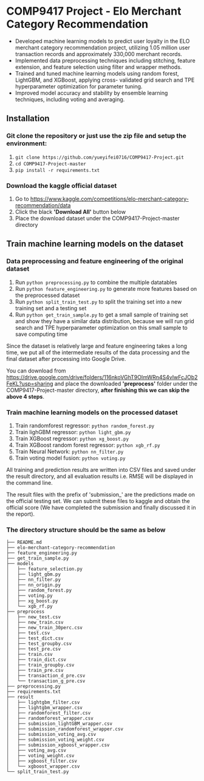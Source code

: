 # COMP9417 Project - Elo Merchant Category Recommendation

- Developed machine learning models to predict user loyalty in the ELO merchant category recommendation project, utilizing 1.05 million user transaction records and approximately 330,000 merchant records.
- Implemented data preprocessing techniques including stitching, feature extension, and feature selection using filter and wrapper methods.
- Trained and tuned machine learning models using random forest, LightGBM, and XGBoost, applying cross- validated grid search and TPE hyperparameter optimization for parameter tuning.
- Improved model accuracy and stability by ensemble learning techniques, including voting and averaging.


## Installation

### Git clone the repository or just use the zip file and setup the environment:
1. `git clone https://github.com/yueyifei0716/COMP9417-Project.git`
2. `cd COMP9417-Project-master`
3. `pip install -r requirements.txt`

### Download the kaggle official dataset
1. Go to https://www.kaggle.com/competitions/elo-merchant-category-recommendation/data
2. Click the black **'Download All'** button below
3. Place the download dataset under the COMP9417-Project-master directory


## Train machine learning models on the dataset

### Data preprocessing and feature engineering of the original dataset
1. Run `python preprocessing.py` to combine the multiple datatables
2. Run `python feature_engineering.py` to generate more features based on the preprocessed dataset
3. Run `python split_train_test.py` to split the training set into a new training set and a testing set
4. Run `python get_train_sample.py` to get a small sample of training set and show they have a similar data distribution, because we will run grid search and TPE hyperparameter optimization on this small sample to save computing time

Since the dataset is relatively large and feature engineering takes a long time,
we put all of the intermediate results of the data processing and the final dataset after processing into Google Drive.

You can download from https://drive.google.com/drive/folders/116nkoVGhT9OImWRn4S4vIwFcJOb2FeKL?usp=sharing and place the downloaded **'preprocess'** folder under the COMP9417-Project-master directory,
**after finishing this we can skip the above 4 steps**.

### Train machine learning models on the processed dataset
1. Train randomforest regressor: `python random_forest.py`
2. Train lighGBM regressor: `python light_gbm.py`
3. Train XGBoost regressor: `python xg_boost.py`
4. Train XGBoost random forest regressor: `python xgb_rf.py`
5. Train Neural Network: `python nn_filter.py`
6. Train voting model fusion: `python voting.py`

All training and prediction results are written into CSV files and 
saved under the result directory, and all evaluation results i.e. RMSE will be displayed in the command line.

The result files with the prefix of 'submission_' are the predictions made on the official testing set. We can submit these files to kaggle and obtain the official score (We have completed the submission and finally discussed it in the report).

### The directory structure should be the same as below
```tree
├── README.md
├── elo-merchant-category-recommendation
├── feature_engineering.py
├── get_train_sample.py
├── models
│   ├── feature_selection.py
│   ├── light_gbm.py
│   ├── nn_filter.py
│   ├── nn_origin.py
│   ├── random_forest.py
│   ├── voting.py
│   ├── xg_boost.py
│   └── xgb_rf.py
├── preprocess
│   ├── new_test.csv
│   ├── new_train.csv
│   ├── new_train_30perc.csv
│   ├── test.csv
│   ├── test_dict.csv
│   ├── test_groupby.csv
│   ├── test_pre.csv
│   ├── train.csv
│   ├── train_dict.csv
│   ├── train_groupby.csv
│   ├── train_pre.csv
│   ├── transaction_d_pre.csv
│   └── transaction_g_pre.csv
├── preprocessing.py
├── requirements.txt
├── result
│   ├── lightgbm_filter.csv
│   ├── lightgbm_wrapper.csv
│   ├── randomforest_filter.csv
│   ├── randomforest_wrapper.csv
│   ├── submission_lightGBM_wrapper.csv
│   ├── submission_randomforest_wrapper.csv
│   ├── submission_voting_avg.csv
│   ├── submission_voting_weight.csv
│   ├── submission_xgboost_wrapper.csv
│   ├── voting_avg.csv
│   ├── voting_weight.csv
│   ├── xgboost_filter.csv
│   └── xgboost_wrapper.csv
└── split_train_test.py
```
